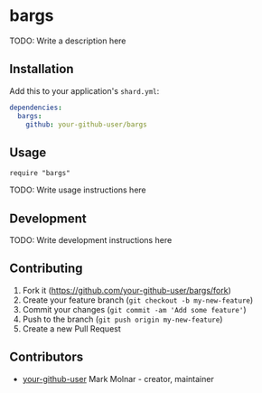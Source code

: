 # bargs

TODO: Write a description here

## Installation

Add this to your application's `shard.yml`:

```yaml
dependencies:
  bargs:
    github: your-github-user/bargs
```

## Usage

```crystal
require "bargs"
```

TODO: Write usage instructions here

## Development

TODO: Write development instructions here

## Contributing

1. Fork it (<https://github.com/your-github-user/bargs/fork>)
2. Create your feature branch (`git checkout -b my-new-feature`)
3. Commit your changes (`git commit -am 'Add some feature'`)
4. Push to the branch (`git push origin my-new-feature`)
5. Create a new Pull Request

## Contributors

- [your-github-user](https://github.com/your-github-user) Mark Molnar - creator, maintainer
